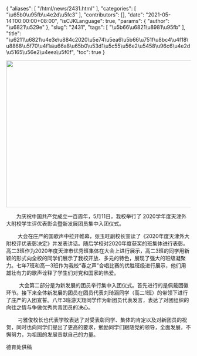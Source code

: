 {
    "aliases": [
        "/html/news/2431.html"
    ],
    "categories": [
        "\u65b0\u95fb\u4e2d\u5fc3"
    ],
    "contributors": [],
    "date": "2021-05-14T00:00:00+08:00",
    "isCJKLanguage": true,
    "params": {
        "author": "\u6821\u529e"
    },
    "slug": "2431",
    "tags": [
        "\u5b66\u6821\u8981\u95fb"
    ],
    "title": "\u6211\u6821\u4e3e\u884c2020\u5e74\u5ea6\u5b66\u751f\u8bc4\u4f18\u8868\u5f70\u4f1a\u66a8\u65b0\u53d1\u5c55\u56e2\u5458\u96c6\u4e2d\u5165\u56e2\u4eea\u5f0f",
    "toc": true
}


<img
    src="https://cdn.tfls.online/mirror/full/5f32f17d061dd0cfe5ea2300175b7d44d32d60d3.jpg"
    style="display:block;margin-left:auto;margin-right:auto;"
    decoding="async"
    fetchpriority="auto"
    loading="lazy"
    height="400"
    width="600"
/>




       为庆祝中国共产党成立一百周年，5月11日，我校举行了 2020学年度天津外大附校学生评优表彰会暨新发展团员集中入团仪式。




        大会在庄严的国歌声中拉开帷幕，张玉旺副校长宣读了《2020年度天津外大附校评优表彰决定》并发表讲话。随后学校对2020年度获奖的班集体进行表彰。高二3班作为2020年度天津市优秀班集体在大会上进行展示，高二3班的同学用新颖的形式向全校的同学们展示了我校开放、多元的特色，展现了强大的班级凝聚力。七年7班和高一3班作为我校“春之声”合唱比赛的优胜班级进行展示，他们用雄壮有力的歌声诠释了学生们对党和国家的热爱。




         大会第二部分是为新发展的团员举行集中入团仪式。首先进行的是佩戴团徽环节。接下来全体新发展的团员在团员代表刘琦涵同学（高二1班）的带领下进行了庄严的入团宣誓。八年3班游天翔同学作为新团员代表发言，表达了对团组织的向往之情与争做优秀共青团员的决心。




        刁雅俊校长也代表学校表达了对受表彰同学、集体的肯定以及对新团员的祝贺，同时也向同学们提出了更高的要求，勉励同学们跟随党的领导，全面发展，不懈努力，为祖国的发展贡献自己的力量。




  





德育处供稿


